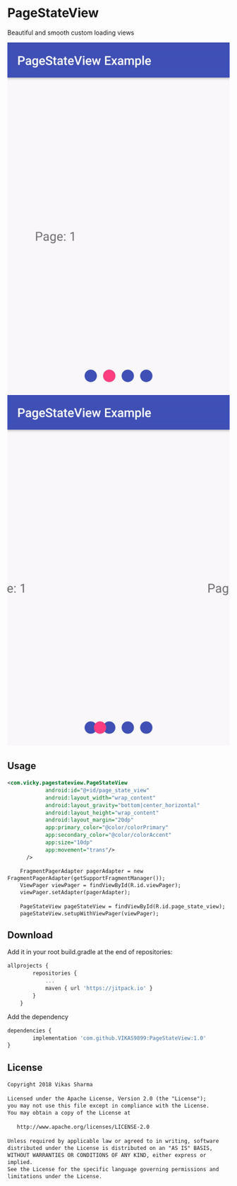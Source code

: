 # PageStateView


Beautiful and smooth custom loading views

![](https://github.com/VIKAS9899/PageStateView/blob/master/images/step.gif?raw=true)
![](https://github.com/VIKAS9899/PageStateView/blob/master/images/trans.gif?raw=true)

## Usage

```xml
<com.vicky.pagestateview.PageStateView
            android:id="@+id/page_state_view"
            android:layout_width="wrap_content"
            android:layout_gravity="bottom|center_horizontal"
            android:layout_height="wrap_content"
            android:layout_margin="20dp"
            app:primary_color="@color/colorPrimary"
            app:secondary_color="@color/colorAccent"
            app:size="10dp"
            app:movement="trans"/>
      />
```


        FragmentPagerAdapter pagerAdapter = new FragmentPagerAdapter(getSupportFragmentManager());
        ViewPager viewPager = findViewById(R.id.viewPager);
        viewPager.setAdapter(pagerAdapter);

        PageStateView pageStateView = findViewById(R.id.page_state_view);
		pageStateView.setupWithViewPager(viewPager);

## Download
Add it in your root build.gradle at the end of repositories:

```javascript
allprojects {
		repositories {
			...
			maven { url 'https://jitpack.io' }
		}
	}
```

Add the dependency

```javascript
dependencies {
	    implementation 'com.github.VIKAS9899:PageStateView:1.0'
}
```

## License

    Copyright 2018 Vikas Sharma

    Licensed under the Apache License, Version 2.0 (the "License");
    you may not use this file except in compliance with the License.
    You may obtain a copy of the License at

       http://www.apache.org/licenses/LICENSE-2.0

    Unless required by applicable law or agreed to in writing, software
    distributed under the License is distributed on an "AS IS" BASIS,
    WITHOUT WARRANTIES OR CONDITIONS OF ANY KIND, either express or implied.
    See the License for the specific language governing permissions and
    limitations under the License.
